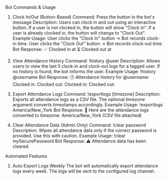 Bot Commands & Usage
1. Clock In/Out (Button-Based)
Command: Press the button in the bot's message
Description:
Users can clock in and out using an interactive button.
If a user is not clocked in, the button will show "Clock In".
If a user is already clocked in, the button will change to "Clock Out".
Example Usage:
User clicks the "Clock In" button → Bot records clock-in time. User clicks the "Clock Out" button → Bot records clock-out time.
Bot Response:
✅ Clocked in at <timestamp> ⏳ Clocked out at <timestamp>

2. View Attendance History
Command: !history @user
Description:
Allows users to view the last 5 clock-in and clock-out logs for a tagged user.
If no history is found, the bot informs the user.
Example Usage:
!history @username
Bot Response:
🕒 Attendance history for @username:
Clocked in: <timestamp>
Clocked out: <timestamp>
Clocked in: <timestamp>
Clocked out: <timestamp>


3. Export Attendance Logs
Command: !exportlogs [timezone]
Description:
Exports all attendance logs as a CSV file.
The optional timezone argument converts timestamps accordingly.
Example Usage:
!exportlogs America/New_York
Bot Response:
📁 Here are the attendance logs converted to timezone: America/New_York (CSV file attached)

4. Clear Attendance Data (Admin Only)
Command: !clear password
Description:
Wipes all attendance data only if the correct password is provided.
Use this with caution.
Example Usage:
!clear mySecurePassword
Bot Response:
⚠️ Attendance data has been cleared.

Automated Features
1. Auto Export Logs Weekly
The bot will automatically export attendance logs every week.
The logs will be sent to the configured log channel.


